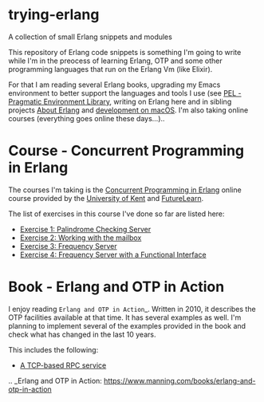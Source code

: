 # trying-erlang
A collection of small Erlang snippets and modules

This repository of Erlang code snippets is something I'm going to write while
I'm in the preocess of learning Erlang, OTP and some other programming languages
that run on the Erlang Vm (like Elixir).

For that I am reading several Erlang books, upgrading my Emacs environment to better
support the languages and tools I use
(see [PEL - Pragmatic Environment Library](https://github.com/pierre-rouleau/pel), writing on Erlang here and in
sibling projects
[About Erlang](https://github.com/pierre-rouleau/about-erlang)
and [development on macOS](https://github.com/pierre-rouleau/about-macOS).
I'm also taking online courses (everything goes online these days...)..

# Course - Concurrent Programming in Erlang

The courses I'm taking is the [Concurrent Programming in
Erlang](https://www.futurelearn.com/courses/concurrent-programming-erlang)
online course provided by the [University of
Kent](https://www.futurelearn.com/partners/the-university-of-kent) and
[FutureLearn](https://www.futurelearn.com/).

The list of exercises in this course I've done so far are listed here:

- [Exercise 1: Palindrome Checking Server](exercises/e1/exercise-1.rst)
- [Exercise 2: Working with the mailbox](exercises/e2/exercise-2.rst)
- [Exercise 3: Frequency Server](exercises/e3/frequency-server.rst)
- [Exercise 4: Frequency Server with a Functional Interface](exercises/e4/frequency-server-with-funct-if.rst)


# Book - Erlang and OTP in Action

I enjoy reading `Erlang and OTP in Action`_.  Written in 2010, it describes
the OTP facilities available at that time.  It has several examples as well.
I'm planning to implement several of the examples provided in the book  and
check what has changed in the last 10 years.

This includes the following:

- [A TCP-based RPC service](erlang-and-otp-in-action/otpa-1/ch3ex.rst)

.. _Erlang and OTP in Action:                     https://www.manning.com/books/erlang-and-otp-in-action


<!-- ----------------------------------------------------------------------------- -->
